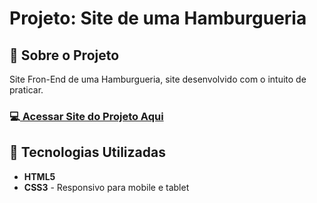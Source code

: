 <h1>Projeto: Site de uma Hamburgueria</h1>

<h2>📌 Sobre o Projeto</h2>
<p>Site Fron-End de uma Hamburgueria, site desenvolvido com o intuito de praticar.</p>

<h3>💻<a href="https://deangelleses.github.io/site_humburgueria-HTML-CSS/" target="_blank"> Acessar Site do Projeto Aqui</a></h3>

<h2>🚀 Tecnologias Utilizadas</h2>
<ul>
  <li><b>HTML5</b></li>
  <li><b>CSS3</b> - Responsivo para mobile e tablet</li>
</ul>
